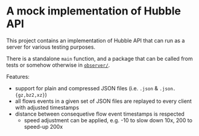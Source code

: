 # A mock implementation of Hubble API

This project contains an implementation of Hubble API that can run as a server for various testing purposes.

There is a standalone `main` function, and a package that can be called from tests or
somehow otherwise in [`observer/`](observer).

Features:

- support for plain and compressed JSON files (i.e. `.json` & `.json.{gz,bz2,xz}`)
- all flows events in a given set of JSON files are replayed to every client with adjusted timestamps
- distance between consequetive flow event timestamps is respected
  - speed adjustment can be applied, e.g. -10 to slow down 10x, 200 to speed-up 200x
